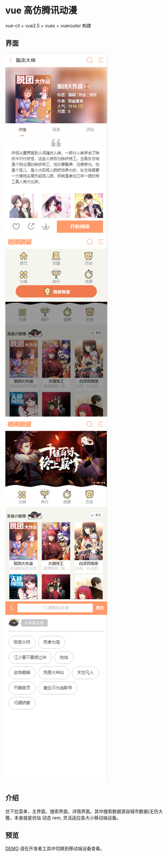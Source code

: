 # vue 高仿腾讯动漫
vue-cil + vue2.5 + vuex + vuerouter 构建
## 界面
![腾讯动漫仿站 使用界面](https://raw.githubusercontent.com/Q-DRAGON/txAnimation/master/UI-screenshot/detail.PNG)
![腾讯动漫仿站 使用界面](https://raw.githubusercontent.com/Q-DRAGON/txAnimation/master/UI-screenshot/drop.PNG)
![腾讯动漫仿站 使用界面](https://raw.githubusercontent.com/Q-DRAGON/txAnimation/master/UI-screenshot/home.PNG)
![腾讯动漫仿站 使用界面](https://raw.githubusercontent.com/Q-DRAGON/txAnimation/master/UI-screenshot/search.PNG)

## 介绍
仿下拉菜单，主界面，搜索界面，详情界面。其中搜索数据源自城市数据(无伤大雅，本身就是仿站
动态 rem, 灵活适应各大小移动端设备。
## 预览
[DEMO](https://q-dragon.github.io/txAnimation/dist/index.html)
请在开发者工具中切换到移动端设备查看。
